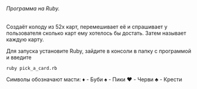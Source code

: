 ###### Программа на Ruby.

Cоздаёт колоду из 52х карт, перемешивает её и спрашивает у пользователя сколько карт ему хотелось бы 
достать.
Затем называет каждую карту.

Для запуска установите Ruby, зайдите в консоли в папку с программой и введите

~~~
ruby pick_a_card.rb
~~~

Символы обозначают масти:
**♦** - Буби
**♠** - Пики
**♥** - Черви
**♣** - Крести
